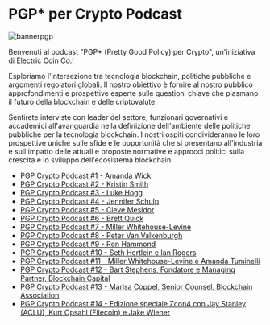 
# PGP* per Crypto Podcast
![bannerpgp](https://user-images.githubusercontent.com/81990132/221758326-06cea3f5-4c9e-4466-b9ee-73854628a6aa.png)

Benvenuti al podcast "PGP* (Pretty Good Policy) per Crypto", un'iniziativa di Electric Coin Co.!

Esploriamo l'intersezione tra tecnologia blockchain, politiche pubbliche e argomenti regolatori globali. Il nostro obiettivo è fornire al nostro pubblico approfondimenti e prospettive esperte sulle questioni chiave che plasmano il futuro della blockchain e delle criptovalute.

Sentirete interviste con leader del settore, funzionari governativi e accademici all'avanguardia nella definizione dell'ambiente delle politiche pubbliche per la tecnologia blockchain. I nostri ospiti condivideranno le loro prospettive uniche sulle sfide e le opportunità che si presentano all'industria e sull'impatto delle attuali e proposte normative e approcci politici sulla crescita e lo sviluppo dell'ecosistema blockchain.


* [PGP Crypto Podcast #1 - Amanda Wick](https://www.youtube.com/watch?v=m7tvz-U1kJU)
* [PGP Crypto Podcast #2 - Kristin Smith](https://www.youtube.com/watch?v=fpT-f82Wzc8)
* [PGP Crypto Podcast #3 - Luke Hogg](https://www.youtube.com/watch?v=467EFsIx4yg)
* [PGP Crypto Podcast #4 - Jennifer Schulp](https://www.youtube.com/watch?v=Cgnye-QYV7Q)
* [PGP Crypto Podcast #5 - Cleve Mesidor](https://www.youtube.com/watch?v=sS35aykvf6E)
* [PGP Crypto Podcast #6 - Brett Quick](https://www.youtube.com/watch?v=im0sXlnaGmU)
* [PGP Crypto Podcast #7 - Miller Whitehouse-Levine](https://www.youtube.com/watch?v=-utatp0lK6s)
* [PGP Crypto Podcast #8 - Peter Van Valkenburgh](https://www.youtube.com/watch?v=mMoAph6CBWA)
* [PGP Crypto Podcast #9 - Ron Hammond](https://youtu.be/wdODEjbi41o)
* [PGP Crypto Podcast #10 - Seth Hertlein e Ian Rogers](https://www.youtube.com/watch?v=1tgNKdiKUHQ)
* [PGP Crypto Podcast #11 - Miller Whitehouse-Levine e Amanda Tuminelli](https://youtu.be/VwRJ1Ia3h6A)
* [PGP Crypto Podcast #12 - Bart Stephens, Fondatore e Managing Partner, Blockchain Capital](https://youtu.be/Ce58qD5SXzw)
* [PGP Crypto Podcast #13 - Marisa Coppel, Senior Counsel, Blockchain Association](https://youtu.be/etqA9xwuCOg)
* [PGP Crypto Podcast #14 - Edizione speciale Zcon4 con Jay Stanley (ACLU), Kurt Opsahl (Filecoin) e Jake Wiener](https://www.youtube.com/watch?v=Ior4r0YtBUE)